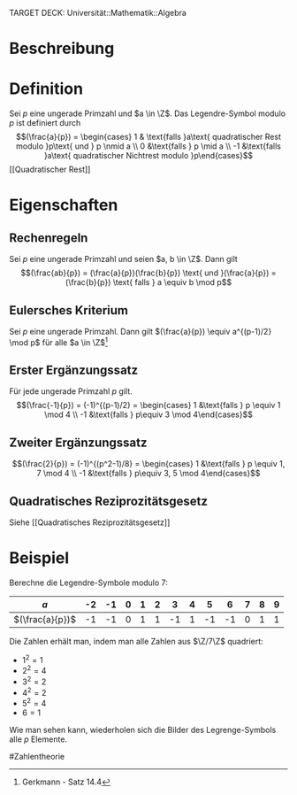 TARGET DECK: Universität::Mathematik::Algebra

# Beschreibung


# Definition
Sei $p$ eine ungerade Primzahl und $a \in \Z$. Das Legendre-Symbol modulo $p$ ist definiert durch
$$(\frac{a}{p}) = \begin{cases} 1 & \text{falls }a\text{ quadratischer Rest modulo }p\text{ und } p \nmid a \\
0 &\text{falls } p \mid a \\
-1 &\text{falls }a\text{ quadratischer Nichtrest modulo }p\end{cases}$$
[[Quadratischer Rest]]

# Eigenschaften
## Rechenregeln
Sei $p$ eine ungerade Primzahl und seien $a, b \in \Z$. Dann gilt
$$(\frac{ab}{p}) = (\frac{a}{p})(\frac{b}{p}) \text{ und }(\frac{a}{p}) = (\frac{b}{p}) \text{ falls } a \equiv b \mod p$$
## Eulersches Kriterium
Sei $p$ eine ungerade Primzahl. Dann gilt $(\frac{a}{p}) \equiv a^{(p-1)/2} \mod p$ für alle $a \in \Z$[^1]

## Erster Ergänzungssatz
Für jede ungerade Primzahl $p$ gilt.
$$(\frac{-1}{p}) = (-1)^{(p-1)/2} = \begin{cases} 1 &\text{falls } p \equiv 1 \mod 4 \\
-1 &\text{falls } p\equiv 3 \mod 4\end{cases}$$

## Zweiter Ergänzungssatz
$$(\frac{2}{p}) = (-1)^{(p^2-1)/8} = \begin{cases} 1 &\text{falls } p \equiv 1, 7 \mod 4 \\
-1 &\text{falls } p\equiv 3, 5 \mod 4\end{cases}$$

## Quadratisches Reziprozitätsgesetz
Siehe [[Quadratisches Reziprozitätsgesetz]]

# Beispiel
Berechne die Legendre-Symbole modulo $7$:

| $a$             | -2  | -1  | 0   | 1   | 2   | 3   | 4   | 5   | 6   | 7   | 8   | 9   |
| --------------- | --- | --- | --- | --- | --- | --- | --- | --- | --- | --- | --- | --- |
| $(\frac{a}{p})$ | -1  | -1  | 0   | 1   | 1   | -1  | 1   | -1  | -1  | 0   | 1   | 1    |

Die Zahlen erhält man, indem man alle Zahlen aus $\Z/7\Z$ quadriert:
- $1^2 = 1$
- $2^2 = 4$
- $3^2 = 2$
- $4^2 = 2$
- $5^2 = 4$
- $6 = 1$

Wie man sehen kann, wiederholen sich die Bilder des Legrenge-Symbols alle $p$ Elemente.



#Zahlentheorie 


[^1]: Gerkmann - Satz 14.4